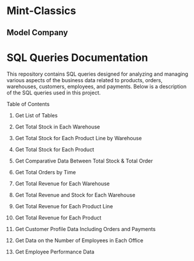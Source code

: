 # Mint-Classics
## Model Company
# SQL Queries Documentation

This repository contains SQL queries designed for analyzing and managing various aspects of the business data related to products, orders, warehouses, customers, employees, and payments. Below is a description of the SQL queries used in this project.

Table of Contents

1. Get List of Tables

2. Get Total Stock in Each Warehouse

3. Get Total Stock for Each Product Line by Warehouse

4. Get Total Stock for Each Product

5. Get Comparative Data Between Total Stock & Total Order

6. Get Total Orders by Time

7. Get Total Revenue for Each Warehouse

8. Get Total Revenue and Stock for Each Warehouse

9. Get Total Revenue for Each Product Line

10. Get Total Revenue for Each Product

11. Get Customer Profile Data Including Orders and Payments

12. Get Data on the Number of Employees in Each Office

13. Get Employee Performance Data
